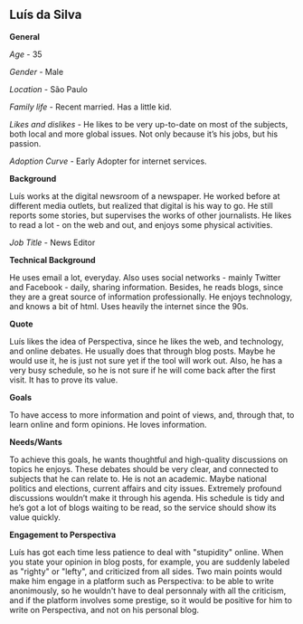 Luís da Silva
---

**General**

*Age* - 35

*Gender* - Male

*Location* - São Paulo

*Family life* - Recent married. Has a little kid.

*Likes and dislikes* - He likes to be very up-to-date on most of the subjects, both local and more global issues. Not only because it’s his jobs, but his passion.

*Adoption Curve* - Early Adopter for internet services.

**Background**

Luís works at the digital newsroom of a newspaper. He worked before at different media outlets, but realized that digital is his way to go. He still reports some stories, but supervises the works of other journalists. He likes to read a lot - on the web and out, and enjoys some physical activities.

*Job Title* - News Editor

**Technical Background**

He uses email a lot, everyday. Also uses social networks - mainly Twitter and Facebook - daily, sharing information. Besides, he reads blogs, since they are a great source of information professionally. He enjoys technology, and knows a bit of html. Uses heavily the internet since the 90s.

**Quote**

Luís likes the idea of Perspectiva, since he likes the web, and technology, and online debates. He usually does that through blog posts. Maybe he would use it, he is just not sure yet if the tool will work out. Also, he has a very busy schedule, so he is not sure if he will come back after the first visit. It has to prove its value.

**Goals**

To have access to more information and point of views, and, through that, to learn online and form opinions. He loves information.

**Needs/Wants**

To achieve this goals, he wants thoughtful and high-quality discussions on topics he enjoys. These debates should be very clear, and connected to subjects that he can relate to. He is not an academic. Maybe national politics and elections, current affairs and city issues. Extremely profound discussions wouldn’t make it through his agenda. His schedule is tidy and he’s got a lot of blogs waiting to be read, so the service should show its value quickly.

**Engagement to Perspectiva**

Luís has got each time less patience to deal with "stupidity" online. When you state your opinion in blog posts, for example, you are suddenly labeled as "righty" or "lefty", and criticized from all sides. Two main points would make him engage in a platform such as Perspectiva: to be able to write anonimously, so he wouldn't have to deal personnaly with all the criticism, and if the platform involves some prestige, so it would be positive for him to write on Perspectiva, and not on his personal blog.
